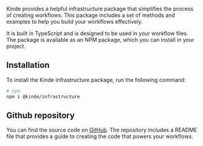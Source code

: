 
Kinde provides a helpful infrastructure package that simplifies the process of creating workflows. This package includes a set of methods and examples to help you build your workflows effectively.

It is built in TypeScript and is designed to be used in your workflow files. The package is available as an NPM package, which you can install in your project.

## Installation

To install the Kinde infrastructure package, run the following command:

```bash
# npm
npm i @kinde/infrastructure
```

## Github repository

You can find the source code on [GitHub](https://github.com/kinde-oss/infrastructure). The repository includes a README file that provides a guide to creating the code that powers your workflows.
